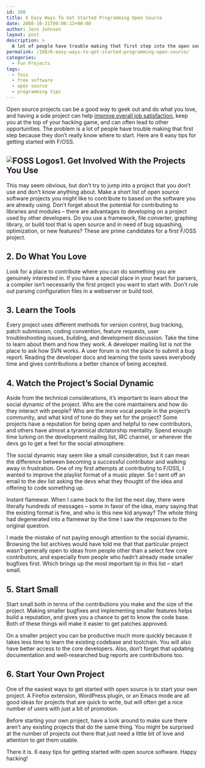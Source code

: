 ```yaml
---
id: 108
title: 6 Easy Ways To Get Started Programming Open Source
date: 2008-10-31T00:06:13+00:00
author: Jess Johnson
layout: post
description: >
  A lot of people have trouble making that first step into the open source world because they don't know where to start. Here are 6 easy tips to remedy that.
permalink: /108/6-easy-ways-to-get-started-programming-open-source/
categories:
  - Fun Projects
tags:
  - foss
  - free software
  - open source
  - programming tips
---
```

Open source projects can be a good way to geek out and do what you love, and having a side project can help [improve overall job satisfaction](http://grokcode.com/22/become-a-more-satisfied-programmer-today/ "improve job satisfaction"), keep you at the top of your hacking game, and can often lead to other opportunities. The problem is a lot of people have trouble making that first step because they don&#8217;t really know where to start. Here are 6 easy tips for getting started with F/OSS.<!--more-->

## <img src="{{ site.baseimgurl }}2008/10/all-logos1.png" alt="FOSS Logos" class="alignleft" />1. Get Involved With the Projects You Use

This may seem obvious, but don&#8217;t try to jump into a project that you don&#8217;t use and don&#8217;t know anything about. Make a short list of open source software projects you might like to contribute to based on the software you are already using. Don&#8217;t forget about the potential for contributing to libraries and modules &#8211; there are advantages to developing on a project used by other developers. Do you use a framework, file converter, graphing library, or build tool that is open source and in need of bug squashing, optimization, or new features? These are prime candidates for a first F/OSS project.

## 2. Do What You Love

Look for a place to contribute where you can do something you are genuinely interested in. If you have a special place in your heart for parsers, a compiler isn&#8217;t necessarily the first project you want to start with. Don&#8217;t rule out parsing configuration files in a webserver or build tool.

## 3. Learn the Tools

Every project uses different methods for version control, bug tracking, patch submission, coding convention, feature requests, user troubleshooting issues, building, and development discussion. Take the time to learn about them and how they work. A developer mailing list is not the place to ask how SVN works. A user forum is not the place to submit a bug report. Reading the developer docs and learning the tools saves everybody time and gives contributions a better chance of being accepted.

## 4. Watch the Project&#8217;s Social Dynamic

Aside from the technical considerations, it&#8217;s important to learn about the social dynamic of the project. Who are the core maintainers and how do they interact with people? Who are the more vocal people in the project&#8217;s community, and what kind of tone do they set for the project? Some projects have a reputation for being open and helpful to new contributors, and others have almost a tyrannical dictatorship mentality. Spend enough time lurking on the development mailing list, IRC channel, or wherever the devs go to get a feel for the social atmosphere.

The social dynamic may seem like a small consideration, but it can mean the difference between becoming a successful contributor and walking away in frustration. One of my first attempts at contributing to F/OSS, I wanted to improve the playlist format of a music player. So I sent off an email to the dev list asking the devs what they thought of the idea and offering to code something up.

Instant flamewar. When I came back to the list the next day, there were literally hundreds of messages &#8211; some in favor of the idea, many saying that the existing format is fine, and who is this new kid anyway? The whole thing had degenerated into a flamewar by the time I saw the responses to the original question.

I made the mistake of not paying enough attention to the social dynamic. Browsing the list archives would have told me that that particular project wasn&#8217;t generally open to ideas from people other than a select few core contributors, and especially from people who hadn&#8217;t already made smaller bugfixes first. Which brings up the most important tip in this list &#8211; start small.

## 5. Start Small

Start small both in terms of the contributions you make and the size of the project. Making smaller bugfixes and implementing smaller features helps build a reputation, and gives you a chance to get to know the code base. Both of these things will make it easier to get patches approved.

On a smaller project you can be productive much more quickly because it takes less time to learn the existing codebase and toolchain. You will also have better access to the core developers. Also, don&#8217;t forget that updating documentation and well-researched bug reports are contributions too.

## 6. Start Your Own Project

One of the easiest ways to get started with open source is to start your own project. A Firefox extension, WordPress plugin, or an Emacs mode are all good ideas for projects that are quick to write, but will often get a nice number of users with just a bit of promotion.

Before starting your own project, have a look around to make sure there aren&#8217;t any existing projects that do the same thing. You might be surprised at the number of projects out there that just need a little bit of love and attention to get them usable.

There it is. 6 easy tips for getting started with open source software. Happy hacking!
